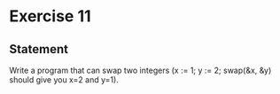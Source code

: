 # Exercise 11

## Statement

Write a program that can swap two integers (x := 1; y := 2; swap(&x, &y) should give you x=2 and y=1).
